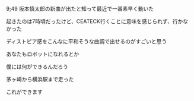9;49
坂本慎太郎の新曲が出たと知って最近で一番素早く動いた

起きたのは7時頃だったけど、CEATECK行くことに意味を感じられず、行かなかった

ディストピア感をこんなに平和そうな曲調で出せるのがすごいと思う

あなたもロボットになれるとか

僕には何ができるんだろう

茅ヶ崎から横浜駅まで走った

これができます